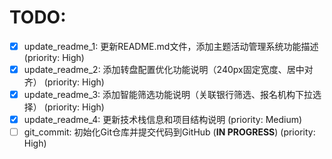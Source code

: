 # TODO:

- [x] update_readme_1: 更新README.md文件，添加主题活动管理系统功能描述 (priority: High)
- [x] update_readme_2: 添加转盘配置优化功能说明（240px固定宽度、居中对齐） (priority: High)
- [x] update_readme_3: 添加智能筛选功能说明（关联银行筛选、报名机构下拉选择） (priority: High)
- [x] update_readme_4: 更新技术栈信息和项目结构说明 (priority: Medium)
- [ ] git_commit: 初始化Git仓库并提交代码到GitHub (**IN PROGRESS**) (priority: High)

